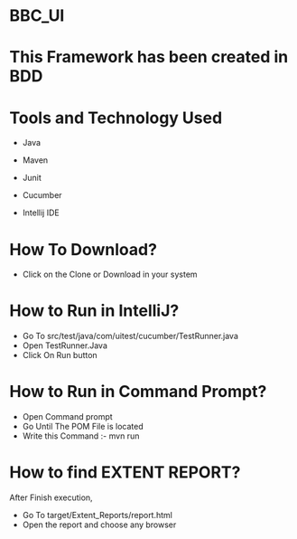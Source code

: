 # BBC_UI

# This Framework has been created in BDD
# Tools and Technology Used
- Java

- Maven

- Junit

- Cucumber

- Intellij IDE

# How To Download?
- Click on the Clone or Download in your system

# How to Run in IntelliJ?
- Go To src/test/java/com/uitest/cucumber/TestRunner.java
- Open TestRunner.Java
- Click On Run button

# How to Run in Command Prompt?
- Open Command prompt
- Go Until The POM File is located
- Write this Command :- mvn run

# How to find EXTENT REPORT?
  After Finish execution,
- Go To target/Extent_Reports/report.html
- Open the report and choose any browser
